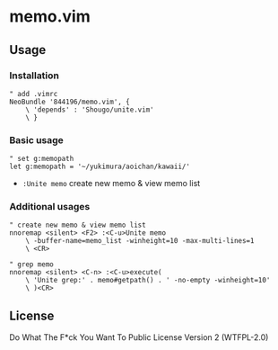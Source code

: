 memo.vim
===

## Usage
### Installation
```vim
" add .vimrc
NeoBundle '844196/memo.vim', {
    \ 'depends' : 'Shougo/unite.vim'
    \ }
```

### Basic usage

```vim
" set g:memopath
let g:memopath = '~/yukimura/aoichan/kawaii/'
```

- `:Unite memo` create new memo & view memo list

### Additional usages
```vim
" create new memo & view memo list
nnoremap <silent> <F2> :<C-u>Unite memo
    \ -buffer-name=memo_list -winheight=10 -max-multi-lines=1
    \ <CR>

" grep memo
nnoremap <silent> <C-n> :<C-u>execute(
    \ 'Unite grep:' . memo#getpath() . ' -no-empty -winheight=10'
    \ )<CR>
```

## License
Do What The F*ck You Want To Public License Version 2 (WTFPL-2.0)
